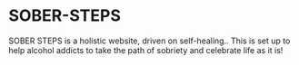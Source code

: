 # SOBER-STEPS
SOBER STEPS is a holistic website, driven on self-healing.. This is set up to help alcohol addicts to take the path of sobriety and celebrate life as it is!
